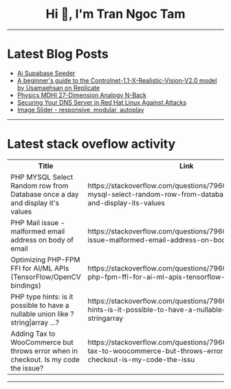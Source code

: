 <h1 align="center">Hi 👋, I'm Tran Ngoc Tam</h1>

---

# Latest Blog Posts 
<!-- BLOG-POST-LIST:START -->
- [Ai Supabase Seeder](https://dev.to/mmvergara/ai-supabase-seeder-n1k)
- [A beginner&#39;s guide to the Controlnet-1.1-X-Realistic-Vision-V2.0 model by Usamaehsan on Replicate](https://dev.to/aimodels-fyi/a-beginners-guide-to-the-controlnet-11-x-realistic-vision-v20-model-by-usamaehsan-on-replicate-49o5)
- [Physics MDHI 27-Dimension Analogy N-Back](https://dev.to/michael_02910bc84e622d090/physics-mdhi-27-dimension-analogy-n-back-29i2)
- [Securing Your DNS Server in Red Hat Linux Against Attacks](https://dev.to/axisinfo_0a61830e06c3c950/securing-your-dns-server-in-red-hat-linux-against-attacks-8cd)
- [Image Slider - responsive, modular, autoplay](https://dev.to/preetha_vaishnavi_2b82358/image-slider-responsive-modular-autoplay-56g1)
<!-- BLOG-POST-LIST:END -->

---

# Latest stack oveflow activity
<table>
  <tr><th>Title</th><th>Link</th></tr>
  <!-- STACKOVERFLOW:START --><tr><td>PHP MYSQL Select Random row from Database once a day and display it&#39;s values</td><td>https://stackoverflow.com/questions/79603604/php-mysql-select-random-row-from-database-once-a-day-and-display-its-values</td></tr><tr><td>PHP Mail issue - malformed email address on body of email</td><td>https://stackoverflow.com/questions/79603580/php-mail-issue-malformed-email-address-on-body-of-email</td></tr><tr><td>Optimizing PHP-FPM FFI for AI/ML APIs &lpar;TensorFlow/OpenCV bindings&rpar;</td><td>https://stackoverflow.com/questions/79603570/optimizing-php-fpm-ffi-for-ai-ml-apis-tensorflow-opencv-bindings</td></tr><tr><td>PHP type hints: is it possible to have a nullable union like ?string|array ...?</td><td>https://stackoverflow.com/questions/79603268/php-type-hints-is-it-possible-to-have-a-nullable-union-like-stringarray</td></tr><tr><td>Adding Tax to WooCommerce but throws error when in checkout. Is my code the issue?</td><td>https://stackoverflow.com/questions/79603249/adding-tax-to-woocommerce-but-throws-error-when-in-checkout-is-my-code-the-issu</td></tr><!-- STACKOVERFLOW:END -->
</table>

---


